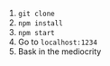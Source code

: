 1.  `git clone`
2.  `npm install`
3.  `npm start`
4.  Go to `localhost:1234`
5.  Bask in the mediocrity
